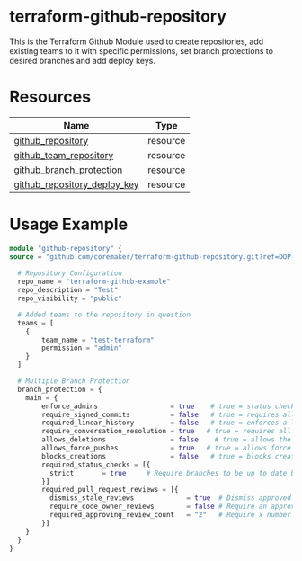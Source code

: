 # terraform-github-repository

This is the Terraform Github Module used to create repositories, add existing teams to it with specific permissions, set branch protections to desired branches and add deploy keys.


# Resources

| Name | Type |
|------|------|
| [github_repository](https://registry.terraform.io/providers/integrations/github/latest/docs/resources/repository) | resource |
| [github_team_repository](https://registry.terraform.io/providers/integrations/github/latest/docs/resources/team_repository) | resource |
| [github_branch_protection](https://registry.terraform.io/providers/integrations/github/latest/docs/resources/branch_protection) | resource |
| [github_repository_deploy_key](https://registry.terraform.io/providers/integrations/github/latest/docs/resources/repository_deploy_key) | resource |

# Usage Example
```terraform
module "github-repository" {
source = "github.com/coremaker/terraform-github-repository.git?ref=DOP-50-terraform-github-repository-Module"
  
  # Repository Configuration
  repo_name = "terraform-github-example"
  repo_description = "Test"
  repo_visibility = "public"

  # Added teams to the repository in question
  teams = [
    {
        team_name = "test-terraform"
        permission = "admin"
    }
  ]

  # Multiple Branch Protection 
  branch_protection = {
    main = {
        enforce_admins                  = true    # true = status checks for repository administrators.
        require_signed_commits          = false   # true = requires all commits to be signed with GPG.
        required_linear_history         = false   # true = enforces a linear commit Git history, which prevents anyone from pushing merge commits to a branch
        require_conversation_resolution = true   # true = requires all conversations on code must be resolved before a pull request can be merged.
        allows_deletions                = false    # true = allows the branch to be deleted.
        allows_force_pushes             = true   # true = allows force pushes on the branch.
        blocks_creations                = false   # true = blocks creating the branch.
        required_status_checks = [{
          strict       = true     # Require branches to be up to date before merging. Defaults to false
        }]
        required_pull_request_reviews = [{
          dismiss_stale_reviews             = true  # Dismiss approved reviews automatically when a new commit is pushed. Defaults to false
          require_code_owner_reviews        = false # Require an approved review in pull requests including files with a designated code owner. Defaults to false.
          required_approving_review_count   = "2"   # Require x number of approvals to satisfy branch protection requirements
        }]
    }
  }
}
```

